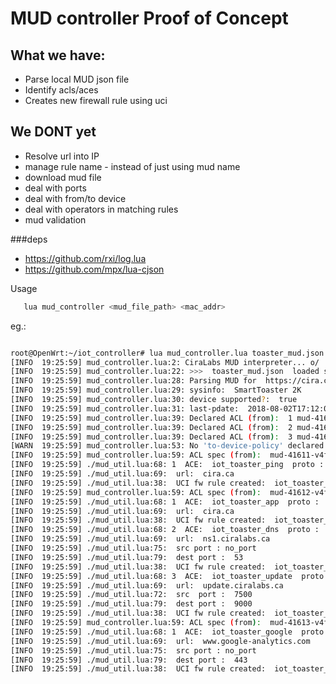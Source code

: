 


# MUD controller Proof of Concept
## What we have: 
   * Parse local MUD json file 
   * Identify acls/aces
   * Creates new firewall rule using uci
   
## We DONT yet
   * Resolve url into IP 
   * manage rule name - instead of just using mud name 
   * download mud file
   * deal with ports
   * deal with from/to device 
   * deal with operators in matching rules
   * mud validation

###deps
 * https://github.com/rxi/log.lua
 * https://github.com/mpx/lua-cjson   
   
Usage   
```bash
   lua mud_controller <mud_file_path> <mac_addr>
```
   
eg.:
```bash

root@OpenWrt:~/iot_controller# lua mud_controller.lua toaster_mud.json '08:00:27:f0:5b:76'
[INFO  19:25:59] mud_controller.lua:2: CiraLabs MUD interpreter... o/
[INFO  19:25:59] mud_controller.lua:22: >>>  toaster_mud.json  loaded successfully!
[INFO  19:25:59] mud_controller.lua:28: Parsing MUD for  https://cira.ca/mud/smarttoaster2k
[INFO  19:25:59] mud_controller.lua:29: sysinfo:  SmartToaster 2K
[INFO  19:25:59] mud_controller.lua:30: device supported?:  true
[INFO  19:25:59] mud_controller.lua:31: last-pdate:  2018-08-02T17:12:07+02:00
[INFO  19:25:59] mud_controller.lua:39: Declared ACL (from):  1 mud-41611-v4fr
[INFO  19:25:59] mud_controller.lua:39: Declared ACL (from):  2 mud-41612-v4fr
[INFO  19:25:59] mud_controller.lua:39: Declared ACL (from):  3 mud-41613-v4fr
[WARN  19:25:59] mud_controller.lua:53: No 'to-device-policy' declared.
[INFO  19:25:59] mud_controller.lua:59: ACL spec (from):  mud-41611-v4fr
[INFO  19:25:59] ./mud_util.lua:68: 1  ACE:  iot_toaster_ping  proto :  icmp
[INFO  19:25:59] ./mud_util.lua:69:  url:  cira.ca
[INFO  19:25:59] ./mud_util.lua:38:  UCI fw rule created:  iot_toaster_ping  -  08:00:27:f0:5b:76  >  8.8.8.8
[INFO  19:25:59] mud_controller.lua:59: ACL spec (from):  mud-41612-v4fr
[INFO  19:25:59] ./mud_util.lua:68: 1  ACE:  iot_toaster_app  proto :  tcp
[INFO  19:25:59] ./mud_util.lua:69:  url:  cira.ca
[INFO  19:25:59] ./mud_util.lua:38:  UCI fw rule created:  iot_toaster_app  -  08:00:27:f0:5b:76  >  8.8.8.8
[INFO  19:25:59] ./mud_util.lua:68: 2  ACE:  iot_toaster_dns  proto :  tcp
[INFO  19:25:59] ./mud_util.lua:69:  url:  ns1.ciralabs.ca
[INFO  19:25:59] ./mud_util.lua:75:  src port : no_port
[INFO  19:25:59] ./mud_util.lua:79:  dest port :  53
[INFO  19:25:59] ./mud_util.lua:38:  UCI fw rule created:  iot_toaster_dns  -  08:00:27:f0:5b:76  >  8.8.8.8
[INFO  19:25:59] ./mud_util.lua:68: 3  ACE:  iot_toaster_update  proto :  udp
[INFO  19:25:59] ./mud_util.lua:69:  url:  update.ciralabs.ca
[INFO  19:25:59] ./mud_util.lua:72:  src  port :  7500
[INFO  19:25:59] ./mud_util.lua:79:  dest port :  9000
[INFO  19:25:59] ./mud_util.lua:38:  UCI fw rule created:  iot_toaster_update  -  08:00:27:f0:5b:76  >  8.8.8.8
[INFO  19:25:59] mud_controller.lua:59: ACL spec (from):  mud-41613-v4fr
[INFO  19:25:59] ./mud_util.lua:68: 1  ACE:  iot_toaster_google  proto :  tcp
[INFO  19:25:59] ./mud_util.lua:69:  url:  www.google-analytics.com
[INFO  19:25:59] ./mud_util.lua:75:  src port : no_port
[INFO  19:25:59] ./mud_util.lua:79:  dest port :  443
[INFO  19:25:59] ./mud_util.lua:38:  UCI fw rule created:  iot_toaster_google  -  08:00:27:f0:5b:76  >  8.8.8.8

```
